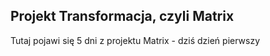 ## Projekt Transformacja, czyli Matrix

Tutaj pojawi się 5 dni z projektu Matrix - dziś dzień pierwszy
